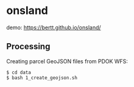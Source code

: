 # onsland

demo: https://bertt.github.io/onsland/

## Processing

Creating parcel GeoJSON files from PDOK WFS:

```
$ cd data
$ bash 1_create_geojson.sh
```